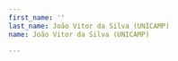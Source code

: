 ```yaml
---
first_name: ''
last_name: João Vitor da Silva (UNICAMP)
name: João Vitor da Silva (UNICAMP)

---
```


